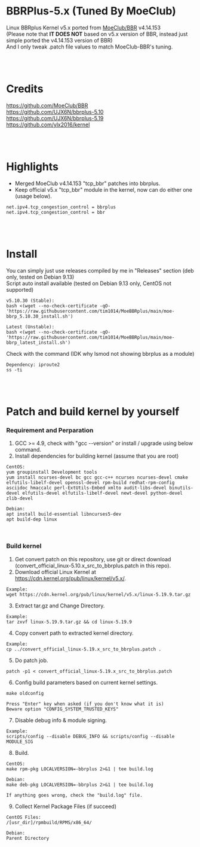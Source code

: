 # BBRPlus-5.x (Tuned By MoeClub)

Linux BBRplus Kernel v5.x ported from <a href="https://github.com/MoeClub/BBR" target="_blank">MoeClub/BBR</a> v4.14.153 <br/>
(Please note that **IT DOES NOT** based on v5.x version of BBR, instead just simple ported the v4.14.153 version of BBR)<br/>
And I only tweak .patch file values to match MoeClub-BBR's tuning.

<br/><br/>

# Credits

https://github.com/MoeClub/BBR<br/>
https://github.com/UJX6N/bbrplus-5.10<br/>
https://github.com/UJX6N/bbrplus-5.19<br/>
https://github.com/ylx2016/kernel

<br/><br/>

# Highlights

- Merged MoeClub v4.14.153 "tcp_bbr" patches into bbrplus.
- Keep official v5.x "tcp_bbr" module in the kernel, now can do either one (usage below).
```
net.ipv4.tcp_congestion_control = bbrplus
net.ipv4.tcp_congestion_control = bbr
```
<br/><br/>

# Install

You can simply just use releases compiled by me in "Releases" section (deb only, tested on Debian 9.13)<br/>
Script auto install available (tested on Debian 9.13 only, CentOS not supported)
```
v5.10.30 (Stable):
bash <(wget --no-check-certificate -qO- 'https://raw.githubusercontent.com/tim1014/MoeBBRplus/main/moe-bbrp_5.10.30_install.sh')

Latest (Unstable):
bash <(wget --no-check-certificate -qO- 'https://raw.githubusercontent.com/tim1014/MoeBBRplus/main/moe-bbrp_latest_install.sh')
```
Check with the command (IDK why lsmod not showing bbrplus as a module)
```
Dependency: iproute2
ss -ti
```

<br/><br/>

# Patch and build kernel by yourself

### Requirement and Perparation
1. GCC >= 4.9, check with "gcc --version" or install / upgrade using below command.
2. Install dependencies for building kernel (assume that you are root)
```
CentOS:
yum groupinstall Development tools
yum install ncurses-devel bc gcc gcc-c++ ncurses ncurses-devel cmake elfutils-libelf-devel openssl-devel rpm-build redhat-rpm-config asciidoc hmaccalc perl-ExtUtils-Embed xmlto audit-libs-devel binutils-devel elfutils-devel elfutils-libelf-devel newt-devel python-devel zlib-devel

Debian:
apt install build-essential libncurses5-dev
apt build-dep linux

```

<br/>

### Build kernel
1. Get convert patch on this repository, use git or direct download (convert_official_linux-5.10.x_src_to_bbrplus.patch in this repo).
2. Download official Linux Kernel at https://cdn.kernel.org/pub/linux/kernel/v5.x/.
```
Example:
wget https://cdn.kernel.org/pub/linux/kernel/v5.x/linux-5.19.9.tar.gz
```
3. Extract tar.gz and Change Directory.
```
Example:
tar zxvf linux-5.19.9.tar.gz && cd linux-5.19.9
```
4. Copy convert path to extracted kernel directory.
```
Example:
cp ../convert_official_linux-5.19.x_src_to_bbrplus.patch .
```
5. Do patch job.
```
patch -p1 < convert_official_linux-5.19.x_src_to_bbrplus.patch
```
6. Config build parameters based on current kernel settings.
```
make oldconfig

Press "Enter" key when asked (if you don't know what it is)
Beware option "CONFIG_SYSTEM_TRUSTED_KEYS"
```
7. Disable debug info & module signing.
```
Example:
scripts/config --disable DEBUG_INFO && scripts/config --disable MODULE_SIG
```
8. Build.
```
CentOS:
make rpm-pkg LOCALVERSION=-bbrplus 2>&1 | tee build.log

Debian:
make deb-pkg LOCALVERSION=-bbrplus 2>&1 | tee build.log

If anything goes wrong, check the "build.log" file.
```
9. Collect Kernel Package Files (if succeed)
```
CentOS Files:
/[usr_dir]/rpmbuild/RPMS/x86_64/

Debian:
Parent Directory
```
